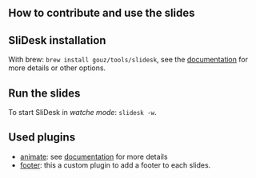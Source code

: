 ## How to contribute and use the slides

## SliDesk installation

With brew: `brew install gouz/tools/slidesk`, see the [documentation](https://slidesk.github.io/slidesk-doc/docs/intro/) for more details or other options.

## Run the slides

To start SliDesk in _watche mode_: `slidesk -w`.

## Used plugins

  - [animate](./plugins/animate/): see [documentation](https://slidesk.github.io/slidesk-doc/docs/plugins/front/externals/animate/) for more details
  - [footer](./plugins/footer/): this a custom plugin to add a footer to each slides.